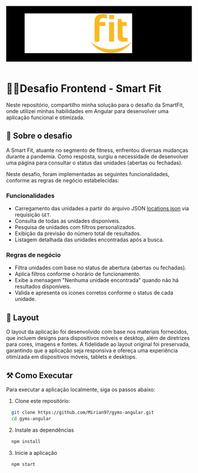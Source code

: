 <div style="background-color: #000; padding: 20px 50px;">
  <img src="./public/assets/svgs/logo.svg" />
</div>
<br/>

# 🏋️‍♂️Desafio Frontend - Smart Fit

Neste repositório, compartilho minha solução para o desafio da SmartFit, onde utilizei minhas habilidades em Angular para desenvolver uma aplicação funcional e otimizada.

## 📒 Sobre o desafio

A Smart Fit, atuante no segmento de fitness, enfrentou diversas mudanças durante a pandemia. Como resposta, surgiu a necessidade de desenvolver uma página para consultar o status das unidades (abertas ou fechadas).

Neste desafio, foram implementadas as seguintes funcionalidades, conforme as regras de negócio estabelecidas:

### Funcionalidades

- Carregamento das unidades a partir do arquivo JSON [locations.json](https://test-frontend-developer.s3.amazonaws.com/data/locations.json) via requisição `GET`.
- Consulta de todas as unidades disponíveis. <br/>
- Pesquisa de unidades com filtros personalizados.
- Exibição da previsão do número total de resultados.
- Listagem detalhada das unidades encontradas após a busca.

### Regras de negócio

- Filtra unidades com base no status de abertura (abertas ou fechadas).
- Aplica filtros conforme o horário de funcionamento.
- Exibe a mensagem "Nenhuma unidade encontrada" quando não há resultados disponíveis.
- Valida e apresenta os ícones corretos conforme o status de cada unidade.

## 🌟 Layout

O layout da aplicação foi desenvolvido com base nos materiais fornecidos, que incluem designs para dispositivos móveis e desktop, além de diretrizes para cores, imagens e fontes. A fidelidade ao layout original foi preservada, garantindo que a aplicação seja responsiva e ofereça uma experiência otimizada em dispositivos móveis, tablets e desktops.

## ⚒️ Como Executar

Para executar a aplicação localmente, siga os passos abaixo:

1. Clone este repositório:

```bash
  git clone https://github.com/Mirian97/gyms-angular.git
  cd gyms-angular

```

2. Instale as dependências

```bash
  npm install
```

3. Inicie a aplicação

```bash
  npm start
```

